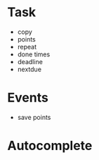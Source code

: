 # Task
- copy
- points
- repeat
- done times
- deadline
- nextdue

# Events
- save points

# Autocomplete